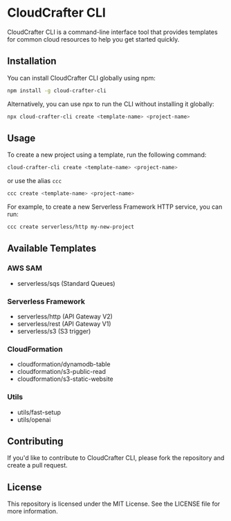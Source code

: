 # CloudCrafter CLI

CloudCrafter CLI is a command-line interface tool that provides templates for common cloud resources to help you get started quickly.

## Installation

You can install CloudCrafter CLI globally using npm:

```bash
npm install -g cloud-crafter-cli
```

Alternatively, you can use npx to run the CLI without installing it globally:

```bash
npx cloud-crafter-cli create <template-name> <project-name>
```

## Usage

To create a new project using a template, run the following command:

```bash
cloud-crafter-cli create <template-name> <project-name>
```

or use the alias `ccc`

```bash
ccc create <template-name> <project-name>
```

For example, to create a new Serverless Framework HTTP service, you can run:

```bash
ccc create serverless/http my-new-project
```

## Available Templates

### AWS SAM

- serverless/sqs  (Standard Queues)

### Serverless Framework

- serverless/http (API Gateway V2)
- serverless/rest (API Gateway V1)
- serverless/s3   (S3 trigger)

### CloudFormation

- cloudformation/dynamodb-table
- cloudformation/s3-public-read
- cloudformation/s3-static-website

### Utils

 - utils/fast-setup
 - utils/openai
 
## Contributing

If you'd like to contribute to CloudCrafter CLI, please fork the repository and create a pull request.

## License

This repository is licensed under the MIT License. See the LICENSE file for more information.
